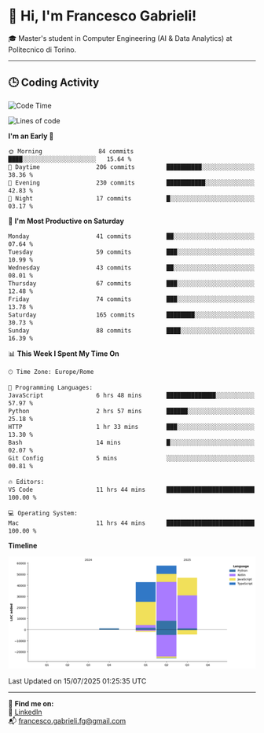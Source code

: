# 👋 Hi, I'm Francesco Gabrieli!

🎓 Master's student in Computer Engineering (AI & Data Analytics) at Politecnico di Torino.  

---

## 🕒 Coding Activity

<!--START_SECTION:waka-->
![Code Time](http://img.shields.io/badge/Code%20Time-93%20hrs%2055%20mins-blue)

![Lines of code](https://img.shields.io/badge/From%20Hello%20World%20I%27ve%20Written-148.7%20thousand%20lines%20of%20code-blue)

**I'm an Early 🐤** 

```text
🌞 Morning                84 commits          ████░░░░░░░░░░░░░░░░░░░░░   15.64 % 
🌆 Daytime                206 commits         ██████████░░░░░░░░░░░░░░░   38.36 % 
🌃 Evening                230 commits         ███████████░░░░░░░░░░░░░░   42.83 % 
🌙 Night                  17 commits          █░░░░░░░░░░░░░░░░░░░░░░░░   03.17 % 
```
📅 **I'm Most Productive on Saturday** 

```text
Monday                   41 commits          ██░░░░░░░░░░░░░░░░░░░░░░░   07.64 % 
Tuesday                  59 commits          ███░░░░░░░░░░░░░░░░░░░░░░   10.99 % 
Wednesday                43 commits          ██░░░░░░░░░░░░░░░░░░░░░░░   08.01 % 
Thursday                 67 commits          ███░░░░░░░░░░░░░░░░░░░░░░   12.48 % 
Friday                   74 commits          ███░░░░░░░░░░░░░░░░░░░░░░   13.78 % 
Saturday                 165 commits         ████████░░░░░░░░░░░░░░░░░   30.73 % 
Sunday                   88 commits          ████░░░░░░░░░░░░░░░░░░░░░   16.39 % 
```


📊 **This Week I Spent My Time On** 

```text
🕑︎ Time Zone: Europe/Rome

💬 Programming Languages: 
JavaScript               6 hrs 48 mins       ██████████████░░░░░░░░░░░   57.97 % 
Python                   2 hrs 57 mins       ██████░░░░░░░░░░░░░░░░░░░   25.18 % 
HTTP                     1 hr 33 mins        ███░░░░░░░░░░░░░░░░░░░░░░   13.30 % 
Bash                     14 mins             █░░░░░░░░░░░░░░░░░░░░░░░░   02.07 % 
Git Config               5 mins              ░░░░░░░░░░░░░░░░░░░░░░░░░   00.81 % 

🔥 Editors: 
VS Code                  11 hrs 44 mins      █████████████████████████   100.00 % 

💻 Operating System: 
Mac                      11 hrs 44 mins      █████████████████████████   100.00 % 
```

**Timeline**

![Lines of Code chart](https://raw.githubusercontent.com/francescogabrieli/francescogabrieli/main/assets/bar_graph.png)


 Last Updated on 15/07/2025 01:25:35 UTC
<!--END_SECTION:waka-->


---



🔗 **Find me on:**  
💼 [LinkedIn](https://www.linkedin.com/in/francesco-gabrieli)  
📬 francesco.gabrieli.fg@gmail.com  



